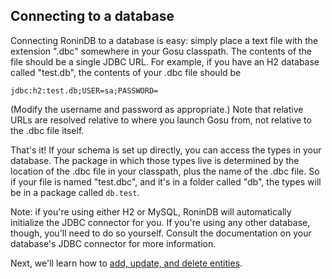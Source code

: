 ## Connecting to a database ##

Connecting RoninDB to a database is easy: simply place a text file with the extension ".dbc" somewhere in your Gosu classpath. The contents of the file should be a single JDBC URL. For example, if you have an H2 database called "test.db", the contents of your .dbc file should be

```
jdbc:h2:test.db;USER=sa;PASSWORD=
```

(Modify the username and password as appropriate.) Note that relative URLs are resolved relative to where you launch Gosu from, not relative to the .dbc file itself.

That's it! If your schema is set up directly, you can access the types in your database. The package in which those types live is determined by the location of the .dbc file in your classpath, plus the name of the .dbc file. So if your file is named "test.dbc", and it's in a folder called "db", the types will be in a package called `db.test`.

Note: if you're using either H2 or MySQL, RoninDB will automatically initialize the JDBC connector for you. If you're using any other database, though, you'll need to do so yourself. Consult the documentation on your database's JDBC connector for more information.

Next, we'll learn how to [add, update, and delete entities](AddingUpdatingAndDeleting.md).